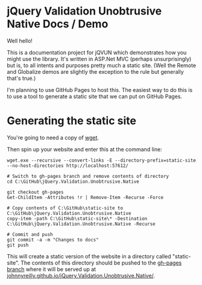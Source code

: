 jQuery Validation Unobtrusive Native Docs / Demo
================================================

Well hello!

This is a documentation project for jQVUN which demonstrates how you might use the library.  It's written in ASP.Net MVC (perhaps unsurprisingly) but is, to all intents and purposes pretty much a static site. (Well the Remote and Globalize demos are slightly the exception to the rule but generally that's true.)

I'm planning to use GitHub Pages to host this.  The easiest way to do this is to use a tool to generate a static site that we can put on GitHub Pages.

# Generating the static site

You're going to need a copy of [wget](http://users.ugent.be/~bpuype/wget/).

Then spin up your website and enter this at the command line:

```
wget.exe --recursive --convert-links -E --directory-prefix=static-site --no-host-directories http://localhost:57612/

# Switch to gh-pages branch and remove contents of directory
cd C:\GitHub\jQuery.Validation.Unobtrusive.Native 

git checkout gh-pages
Get-ChildItem -Attributes !r | Remove-Item -Recurse -Force

# Copy contents of C:\GitHub\static-site to C:\GitHub\jQuery.Validation.Unobtrusive.Native
copy-item -path C:\GitHub\static-site\* -Destination C:\GitHub\jQuery.Validation.Unobtrusive.Native -Recurse

# Commit and push
git commit -a -m "Changes to docs"
git push
```

This will create a static version of the website in a directory called "static-site". The contents of this directory should be pushed to the [gh-pages branch](https://github.com/johnnyreilly/jQuery.Validation.Unobtrusive.Native/tree/gh-pages) where it will be served up at [johnnyreilly.github.io/jQuery.Validation.Unobtrusive.Native/](http://johnnyreilly.github.io/jQuery.Validation.Unobtrusive.Native/).